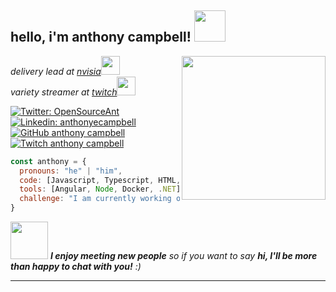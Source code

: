 <h2> hello, i'm anthony campbell! <img src="https://media.giphy.com/media/dSZeGNWkA0pk4/source.gif" width="50"></h2>
<img align='right' src="https://media.giphy.com/media/JR7iS0j2YwfW9mopu3/source.gif" width="230">
<p><em>delivery lead at <a href="https://www.nvisia.com/">nvisia</a><img src="https://media.giphy.com/media/lRLzrbhmh5pFf4jOga/source.gif" width="30"></br>variety streamer at <a href="https://www.twitch.tv/opensourceant">twitch</a><img src="https://media.giphy.com/media/jyAfmNvtRHVE47tKHo/source.gif" width="30"> 
</em></p>

[![Twitter: OpenSourceAnt](https://img.shields.io/twitter/follow/OpenSourceAnt?style=social)](https://twitter.com/OpenSourceAnt)
[![Linkedin: anthonyecampbell](https://img.shields.io/badge/-anthonyecampbell-blue?style=flat-square&logo=Linkedin&logoColor=white&link=https://www.linkedin.com/in/anthonyecampbell/)](https://www.linkedin.com/in/anthonyecampbell/)
[![GitHub anthony campbell](https://img.shields.io/github/followers/anthonyecampbell?label=follow&style=social)](https://github.com/anthonyecampbell)
[![Twitch anthony campbell](https://img.shields.io/twitch/status/OpenSourceAnt?style=social)](https://twitch.tv/OpenSourceAnt)

```javascript
const anthony = {
  pronouns: "he" | "him",
  code: [Javascript, Typescript, HTML, CSS, Swift, Python, C#, Java, Dart],
  tools: [Angular, Node, Docker, .NET],
  challenge: "I am currently working on a cross-platform mobile app."
}
```

<img src="https://media.giphy.com/media/EPffed1dXuDbsK86H9/source.gif" width="60"> <em><b>I enjoy meeting new people</b> so if you want to say <b>hi, I'll be more than happy to chat with you!</b> :)</em>

---
<!--
**anthonyecampbell/anthonyecampbell** is a ✨ _special_ ✨ repository because its `README.md` (this file) appears on your GitHub profile.

Here are some ideas to get you started:

- 🔭 I’m currently working on ...
- 🌱 I’m currently learning ...
- 👯 I’m looking to collaborate on ...
- 🤔 I’m looking for help with ...
- 💬 Ask me about ...
- 📫 How to reach me: ...
- 😄 Pronouns: ...
- ⚡ Fun fact: ...
-->
